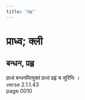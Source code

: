 ```yaml
---
title: "प्रह्व"
---
```


# प्राध्व; क्ली
## बन्धन, प्रह्व
प्राध्वं बन्धनमित्युक्तं प्राध्वं प्रह्वं च सूरिभिः ।<br />verse 2.1.1.43<br />page 0010

